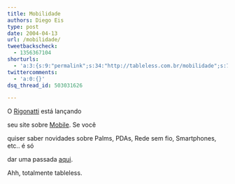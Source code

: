 ```yaml
---
title: Mobilidade
authors: Diego Eis
type: post
date: 2004-04-13
url: /mobilidade/
tweetbackscheck:
  - 1356367104
shorturls:
  - 'a:3:{s:9:"permalink";s:34:"http://tableless.com.br/mobilidade";s:7:"tinyurl";s:26:"http://tinyurl.com/3ugooa2";s:4:"isgd";s:19:"http://is.gd/uh54Gq";}'
twittercomments:
  - 'a:0:{}'
dsq_thread_id: 503031626

---
```

O [Rigonatti][1] está lançando
  
seu site sobre [Mobile][2]. Se você
  
quiser saber novidades sobre Palms, PDAs, Rede sem fio, Smartphones, etc.. é só
  
dar uma passada [aqui][2].
  
Ahh, totalmente tableless.

 [1]: http://www.rigonatti.com.br
 [2]: http://www.rigonatti.com.br/mobile/